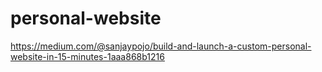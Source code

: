 # personal-website
https://medium.com/@sanjaypojo/build-and-launch-a-custom-personal-website-in-15-minutes-1aaa868b1216
